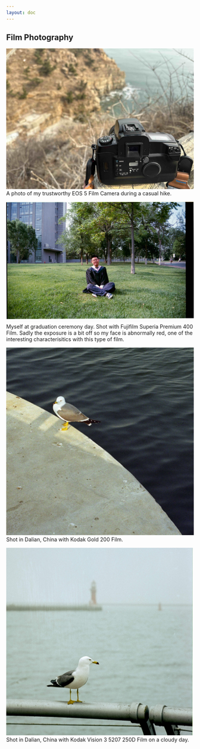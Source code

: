 ```yaml
---
layout: doc
---
```

## Film Photography
![Camera](./assets/camera.jpg)
A photo of my trustworthy EOS 5 Film Camera during a casual hike.

![Graduation](./assets/fuji100.jpeg)
Myself at graduation ceremony day. Shot with Fujifilm Superia Premium 400 Film. Sadly the exposure is a bit off so my face is abnormally red, one of the interesting characterisitics with this type of film.

![Gold200](./assets/film1_1.jpeg)
Shot in Dalian, China with Kodak Gold 200 Film. 

![5207](./assets/5207_1.jpg)
Shot in Dalian, China with Kodak Vision 3 5207 250D Film on a cloudy day. 